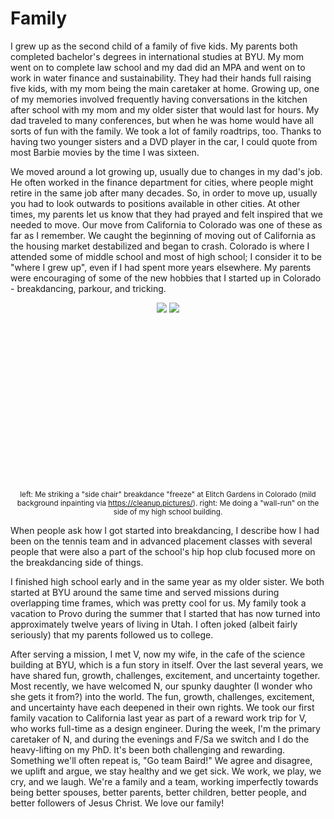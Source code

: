 # Family

I grew up as the second child of a family of five kids. My parents both completed
bachelor's degrees in international studies at BYU. My mom went on to complete law
school and my dad did an MPA and went on to work in water finance and sustainability.
They had their hands full raising five kids, with my mom being the main caretaker at
home. Growing up, one of my memories involved frequently having conversations in the
kitchen after school with my mom and my older sister that would last for hours. My dad
traveled to many conferences, but when he was home would have all sorts of fun with the
family. We took a lot of family roadtrips, too. Thanks to having two younger
sisters and a DVD player in the car, I could quote from most Barbie movies by the time I
was sixteen.

We moved around a lot growing up, usually due to changes in my dad's job. He often
worked in the finance department for cities, where people might retire in the same job
after many decades. So, in order to move up, usually you had to look outwards to positions
available in other cities. At other times, my parents let us know that they had prayed
and felt inspired that we needed to move. Our move from California to Colorado was one
of these as far as I remember. We caught the beginning of moving out of California as
the housing market destabilized and began to crash. Colorado is where I attended some of
middle school and most of high school; I consider it to be "where I grew up", even if
I had spent more years elsewhere. My parents were encouraging of some of the new hobbies
that I started up in Colorado - breakdancing, parkour, and tricking.

<center><div style="height: 300px; max-width: 100%;">
  <img src="https://sgbaird.github.io/faith-family-science/assets/img/elitch-gardens-side-chair-freeze_cleanup_2_cropped.jpg">
  <img src="https://sgbaird.github.io/faith-family-science/assets/img/wall-run-cropped.jpg">
</div></center>
<center><sup>left: Me striking a "side chair" breakdance "freeze" at Elitch Gardens in Colorado (mild background inpainting via <a href=https://cleanup.pictures/>https://cleanup.pictures/</a>). right: Me doing a "wall-run" on the side of my high school building.</sup></center>

<!-- <center><img src="https://sgbaird.github.io/faith-family-science/assets/img/elitch-gardens-side-chair-freeze_cleanup_2_cropped.jpg" height=300><img src="https://sgbaird.github.io/faith-family-science/assets/img/wall-run-cropped.jpg" height=300></center> -->

When people ask how I got started into breakdancing, I describe how I had been on the
tennis team and in advanced placement classes with several people that were also a part
of the school's hip hop club focused more on the breakdancing side of things.

I finished high school early and in the same year as my older sister. We both started at
BYU around the same time and served missions during overlapping time frames, which was
pretty cool for us. My family took a vacation to Provo during the summer that I started
that has now turned into approximately twelve years of living in Utah. I often joked
(albeit fairly seriously) that my parents followed us to college.

After serving a mission, I met V, now my wife, in the cafe of the science building at
BYU, which is a fun story in itself. Over the last several years, we have shared fun, growth,
challenges, excitement, and uncertainty together. Most recently, we have welcomed N, our
spunky daughter (I wonder who she gets it from?) into the world. The fun, growth,
challenges, excitement, and uncertainty have each deepened in their own rights. We took
our first family vacation to California last year as part of a reward work trip for V,
who works full-time as a design engineer. During the week, I'm the primary caretaker of
N, and during the evenings and F/Sa we switch and I do the heavy-lifting on my PhD. It's
been both challenging and rewarding. Something we'll often repeat is, "Go team Baird!"
We agree and disagree, we uplift and argue, we stay healthy and we get sick. We work, we play, we
cry, and we laugh. We're a family and a team, working imperfectly towards being better
spouses, better parents, better children, better people, and better followers of Jesus
Christ. We love our family!
